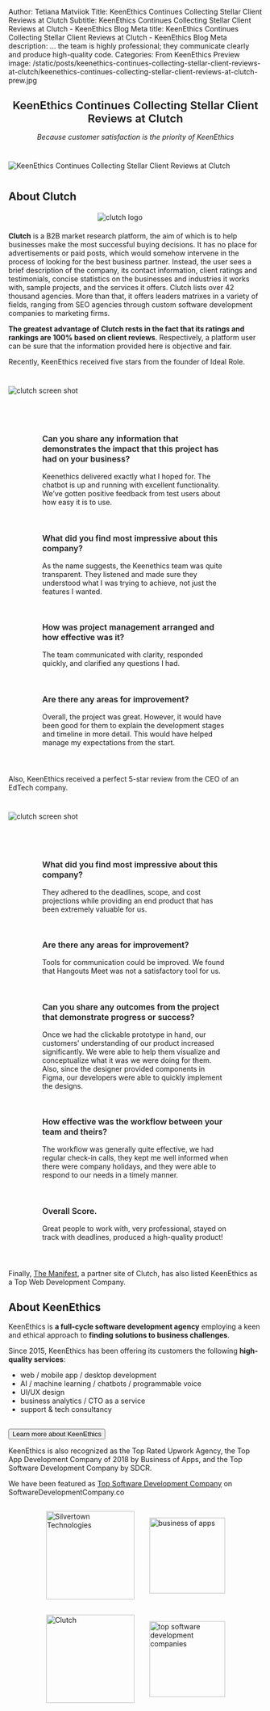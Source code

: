 Author: Tetiana Matviiok
Title: KeenEthics Continues Collecting Stellar Client Reviews at Clutch
Subtitle: KeenEthics Continues Collecting Stellar Client Reviews at Clutch - KeenEthics Blog
Meta title: KeenEthics Continues Collecting Stellar Client Reviews at Clutch - KeenEthics Blog
Meta description: ... the team is highly professional; they communicate clearly and produce high-quality code.
Categories: From KeenEthics
Preview image: /static/posts/keenethics-continues-collecting-stellar-client-reviews-at-clutch/keenethics-continues-collecting-stellar-client-reviews-at-clutch-prew.jpg

<div style="text-align: center">
  <div style="font-size: 22px; margin: 28px 0 15px;font-weight: 600;">KeenEthics Continues Collecting Stellar Client Reviews at Clutch</div>
  <p style="font-style: italic;">Because customer satisfaction is the priority of KeenEthics</p>
</div>

<div class="text-center" style="margin: 40px 0">
  <img src="/static/posts/keenethics-continues-collecting-stellar-client-reviews-at-clutch/keenethics-continues-collecting-stellar-client-reviews-at-clutch.jpg" alt="KeenEthics Continues Collecting Stellar Client Reviews at Clutch">
</div>

## About Clutch

<div class="text-center" style="margin: 20px auto; max-width: 150px;">
  <img src="/static/posts/keenethics-continues-collecting-stellar-client-reviews-at-clutch/clutch-logo.jpg" alt="clutch logo">
</div>

__Clutch__ is a B2B market research platform, the aim of which is to help businesses make the most successful buying decisions. It has no place for advertisements or paid posts, which would somehow intervene in the process of looking for the best business partner. Instead, the user sees a brief description of the company, its contact information, client ratings and testimonials, concise statistics on the businesses and industries it works with, sample projects, and the services it offers. Clutch lists over 42 thousand agencies. More than that, it offers leaders matrixes in a variety of fields, ranging from SEO agencies through custom software development companies to marketing firms.

__The greatest advantage of Clutch rests in the fact that its ratings and rankings are 100% based on client reviews__. Respectively, a platform user can be sure that the information provided here is objective and fair.

Recently, KeenEthics received five stars from the founder of Ideal Role.

<div class="text-center" style="margin: 40px auto; max-width: 600px;">
  <img src="/static/posts/keenethics-continues-collecting-stellar-client-reviews-at-clutch/clutch-screen-shot-2.jpg" alt="clutch screen shot">
</div>

<div style="display: flex; flex-wrap: wrap; margin: 10px -15px 40px -15px; justify-content: center;">
  <div style="max-width: 400px; width: 100%; padding: 15px; box-sizing: border-box;">
    <h3 style="font-size: 16px; font-weight: 600;">Can you share any information that demonstrates the impact that this project has had on your business?</h3>
    <p style="margin: 0;">Keenethics delivered exactly what I hoped for. The chatbot is up and running with excellent functionality. We’ve gotten positive feedback from test users about how easy it is to use.</p>
  </div>
  <div style="max-width: 400px; width: 100%; padding: 15px; box-sizing: border-box;">
    <h3 style="font-size: 16px; font-weight: 600;">What did you find most impressive about this company?</h3>
    <p style="margin: 0;">As the name suggests, the Keenethics team was quite transparent. They listened and made sure they understood what I was trying to achieve, not just the features I wanted.</p>
  </div>
  <div style="max-width: 400px; width: 100%; padding: 15px; box-sizing: border-box;">
    <h3 style="font-size: 16px; font-weight: 600;">How was project management arranged and how effective was it?</h3>
    <p style="margin: 0;">The team communicated with clarity,  responded quickly, and clarified any questions I had.</p>
  </div>
  <div style="max-width: 400px; width: 100%; padding: 15px; box-sizing: border-box;">
    <h3 style="font-size: 16px; font-weight: 600;">Are there any areas for improvement?</h3>
    <p style="margin: 0;">Overall, the project was great. However, it would have been good for them to explain the development stages and timeline in more detail. This would have helped manage my expectations from the start.</p>
  </div>
</div>

Also, KeenEthics received a perfect 5-star review from the CEO of an EdTech company.

<div class="text-center" style="margin: 40px auto;">
  <img src="/static/posts/keenethics-continues-collecting-stellar-client-reviews-at-clutch/clutch-screen-shot-1.jpg" alt="clutch screen shot">
</div>

<div style="display: flex; flex-wrap: wrap; margin: 10px -15px 40px -15px; justify-content: center;">
  <div style="max-width: 400px; width: 100%; padding: 15px; box-sizing: border-box;">
    <h3 style="font-size: 16px; font-weight: 600;">What did you find most impressive about this company?</h3>
    <p style="margin: 0;">They adhered to the deadlines, scope, and cost projections while providing an end product that has been extremely valuable for us.</p>
  </div>
  <div style="max-width: 400px; width: 100%; padding: 15px; box-sizing: border-box;">
    <h3 style="font-size: 16px; font-weight: 600;">Are there any areas for improvement?</h3>
    <p style="margin: 0;">Tools for communication could be improved. We found that Hangouts Meet was not a satisfactory tool for us.</p>
  </div>
  <div style="max-width: 400px; width: 100%; padding: 15px; box-sizing: border-box;">
    <h3 style="font-size: 16px; font-weight: 600;">Can you share any outcomes from the project that demonstrate progress or success?</h3>
    <p style="margin: 0;">Once we had the clickable prototype in hand, our customers' understanding of our product increased significantly. We were able to help them visualize and conceptualize what it was we were doing for them. Also, since the designer provided components in Figma, our developers were able to quickly implement the designs.</p>
  </div>
  <div style="max-width: 400px; width: 100%; padding: 15px; box-sizing: border-box;">
    <h3 style="font-size: 16px; font-weight: 600;">How effective was the workflow between your team and theirs?</h3>
    <p style="margin: 0;">The workflow was generally quite effective, we had regular check-in calls, they kept me well informed when there were company holidays, and they were able to respond to our needs in a timely manner.</p>
  </div>
  <div style="max-width: 400px; width: 100%; padding: 15px; box-sizing: border-box;">
    <h3 style="font-size: 16px; font-weight: 600;">Overall Score.</h3>
    <p style="margin: 0;">Great people to work with, very professional, stayed on track with deadlines, produced a high-quality product!</p>
  </div>
</div>

<p>Finally, <a href="https://themanifest.com/ua/web-development/companies#keenethics" target="_blank" rel="noopener noreferrer nofollow">The Manifest</a>, a partner site of Clutch, has also listed KeenEthics as a Top Web Development Company.</p>

## About KeenEthics

KeenEthics is __a full-cycle software development agency__ employing a keen and ethical approach to __finding solutions to business challenges__.

Since 2015, KeenEthics has been offering its customers the following __high-quality services__:

- web / mobile app / desktop development
- AI / machine learning / chatbots / programmable voice
- UI/UX design
- business analytics / CTO as a service
- support & tech consultancy

<div class="call-to-cation-btn-wrap" style="margin-top: 30px">
  <a
    href="/contacts"
    target="_blank"
    rel="noopener noreferrer"
    className="contacts-goal"
  >
    <button class="call-to-cation-btn" type="button">Learn more about KeenEthics</button>
  </a>
</div>

KeenEthics is also recognized as the Top Rated Upwork Agency, the Top App Development Company of 2018 by Business of Apps, and the Top Software Development Company by SDCR.

<p>We have been featured as <a href="https://www.softwaredevelopmentcompany.co/software-development-companies/" target="_blank" rel="noopener noreferrer nofollow">Top Software Development Company</a> on SoftwareDevelopmentCompany.co</p>

<div style="display: flex; flex-wrap: wrap; justify-content: center; margin: 10px -15px 40px -15px 40px -15px; align-items: center;">
  <div style="padding: 15px">
    <a href="//www.upwork.com/agencies/~0106b5437592391f94" target="_blank" rel="noopener noreferrer nofollow">
      <img style="height: 175px;" src="/static/posts/silvertown-technologies-partnership/upwork-top-rated.png" alt="Silvertown Technologies" />
    </a>
  </div>
  <div style="padding: 15px">
    <a href="//www.pr.com/press-release/786797" target="_blank" rel="noopener noreferrer nofollow">
      <img style="height: 150px;" src="/static/posts/business-of-apps/business-of-apps-2018.jpg" alt="business of apps" />
    </a>
  </div>
  <div style="padding: 15px">
    <a href="//clutch.co/profile/keenethics" target="_blank" rel="noopener noreferrer nofollow">
      <img style="height: 175px;" src="/static/posts/silvertown-technologies-partnership/clutch.png" alt="Clutch" />
    </a>
  </div>
  <div style="padding: 15px">
    <a href="//www.softwaredevelopmentcompany.co/software-development-companies/" target="_blank" rel="noopener noreferrer nofollow">
      <img style="height: 150px;" src="/static/posts/sdcr-report-lists-keenethics-in-top-software-development-companies-ranking/sdcr-report-lists-keenethics-in-top-software-development-companies-ranking.jpg" alt="top software development companies" />
    </a>
  </div>
</div>






